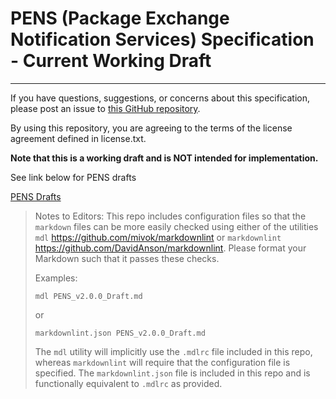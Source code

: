 # PENS (Package Exchange Notification Services) Specification - Current Working Draft

---

If you have questions, suggestions, or concerns about this specification,
please post an issue to [this GitHub repository](https://github.com/ADL-AICC/PENS).

By using this repository, you are agreeing to the terms of the license agreement
defined in license.txt.

  **Note that this is a working draft and is NOT intended for implementation.**

See link below for PENS drafts

[PENS Drafts](https://github.com/ADL-AICC/PENS/releases)

> Notes to Editors: This repo includes configuration files so that the
> `markdown` files can be more easily checked using either of the utilities
> `mdl` <https://github.com/mivok/markdownlint> or `markdownlint`
> <https://github.com/DavidAnson/markdownlint>. Please format your Markdown
> such that it passes these checks.
>
> Examples:
>
> `mdl PENS_v2.0.0_Draft.md`
>
> or
>
> `markdownlint.json PENS_v2.0.0_Draft.md`
>
> The `mdl` utility will implicitly use the `.mdlrc` file included in this
> repo, whereas `markdownlint` will require that the configuration file is
> specified. The `markdownlint.json` file is included in this repo and is
> functionally equivalent to `.mdlrc` as provided.


